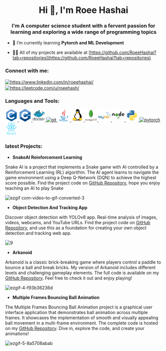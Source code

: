 <h1 align="center">Hi 👋, I'm Roee Hashai</h1>
<h3 align="center">I'm A computer science student with a fervent passion for learning and exploring a wide range of programming topics</h3>

- 🌱 I’m currently learning **Pytorch and ML Development**

- 👨‍💻 All of my projects are available at [https://github.com/RoeeHashai?tab=repositories](https://github.com/RoeeHashai?tab=repositories)

<h3 align="left">Connect with me:</h3>
<p align="left">
<a href="https://linkedin.com/in/https://www.linkedin.com/in/roeehashai/" target="blank"><img align="center" src="https://raw.githubusercontent.com/rahuldkjain/github-profile-readme-generator/master/src/images/icons/Social/linked-in-alt.svg" alt="https://www.linkedin.com/in/roeehashai/" height="30" width="40" /></a>
<a href="https://www.leetcode.com/https://leetcode.com/u/roeehash/" target="blank"><img align="center" src="https://raw.githubusercontent.com/rahuldkjain/github-profile-readme-generator/master/src/images/icons/Social/leet-code.svg" alt="https://leetcode.com/u/roeehash/" height="30" width="40" /></a>
</p>

<h3 align="left">Languages and Tools:</h3>
<p align="left"> <a href="https://www.cprogramming.com/" target="_blank" rel="noreferrer"> <img src="https://raw.githubusercontent.com/devicons/devicon/master/icons/c/c-original.svg" alt="c" width="40" height="40"/> </a> <a href="https://www.w3schools.com/cpp/" target="_blank" rel="noreferrer"> <img src="https://raw.githubusercontent.com/devicons/devicon/master/icons/cplusplus/cplusplus-original.svg" alt="cplusplus" width="40" height="40"/> </a> <a href="https://www.docker.com/" target="_blank" rel="noreferrer"> <img src="https://raw.githubusercontent.com/devicons/devicon/master/icons/docker/docker-original-wordmark.svg" alt="docker" width="40" height="40"/> </a> <a href="https://git-scm.com/" target="_blank" rel="noreferrer"> <img src="https://www.vectorlogo.zone/logos/git-scm/git-scm-icon.svg" alt="git" width="40" height="40"/> </a> <a href="https://www.java.com" target="_blank" rel="noreferrer"> <img src="https://raw.githubusercontent.com/devicons/devicon/master/icons/java/java-original.svg" alt="java" width="40" height="40"/> </a> <a href="https://www.linux.org/" target="_blank" rel="noreferrer"> <img src="https://raw.githubusercontent.com/devicons/devicon/master/icons/linux/linux-original.svg" alt="linux" width="40" height="40"/> </a> <a href="https://www.mongodb.com/" target="_blank" rel="noreferrer"> <img src="https://raw.githubusercontent.com/devicons/devicon/master/icons/mongodb/mongodb-original-wordmark.svg" alt="mongodb" width="40" height="40"/> </a> <a href="https://www.mysql.com/" target="_blank" rel="noreferrer"> <img src="https://raw.githubusercontent.com/devicons/devicon/master/icons/mysql/mysql-original-wordmark.svg" alt="mysql" width="40" height="40"/> </a> <a href="https://nodejs.org" target="_blank" rel="noreferrer"> <img src="https://raw.githubusercontent.com/devicons/devicon/master/icons/nodejs/nodejs-original-wordmark.svg" alt="nodejs" width="40" height="40"/> </a> <a href="https://www.python.org" target="_blank" rel="noreferrer"> <img src="https://raw.githubusercontent.com/devicons/devicon/master/icons/python/python-original.svg" alt="python" width="40" height="40"/> </a> <a href="https://pytorch.org/" target="_blank" rel="noreferrer"> <img src="https://www.vectorlogo.zone/logos/pytorch/pytorch-icon.svg" alt="pytorch" width="40" height="40"/> </a> <a href="https://reactjs.org/" target="_blank" rel="noreferrer"> <img src="https://raw.githubusercontent.com/devicons/devicon/master/icons/react/react-original-wordmark.svg" alt="react" width="40" height="40"/> </a> </p>



<h3 align="left">latest Projects:</h3>


- **SnakeAI Reinforcement Learning**

Snake AI is a project that implements a Snake game with AI controlled by a Reinforcement Learning (RL) algorithm. The AI agent learns to navigate the game environment using a Deep Q-Network (DQN) to achieve the highest score possible. Find the project code on [GitHub Repository](https://github.com/RoeeHashai/SnakeAI), hope you enjoy teaching an AI to play Snake

![ezgif com-video-to-gif-converted-3](https://github.com/RoeeHashai/RoeeHashai/assets/114341594/b70ad0a9-239a-4fee-b4fd-5a99d2d9c959)


- **Object Detection And Tracking App**

Discover object detection with YOLOv8 app. Real-time analysis of images, videos, webcams, and YouTube URLs. Find the project code on [GitHub Repository](https://github.com/RoeeHashai/Object-Detection-WebApp), and use this as a foundation for creating your own object detection and tracking web app.

![9](https://github.com/RoeeHashai/RoeeHashai/assets/114341594/06b93dc4-7f77-463d-998a-507e1a16b4c5)

- **Arkanoid**

Arkanoid is a classic brick-breaking game where players control a paddle to bounce a ball and break bricks. My version of Arkanoid includes different levels and challenging gameplay elements. The full code is available on my [GitHub Repository](https://github.com/RoeeHashai/Arkanoid). Feel free to check it out and enjoy playing!
  
![ezgif-4-f93b36236d](https://github.com/RoeeHashai/RoeeHashai/assets/114341594/94549d4c-322f-4864-b5fa-733b80d347cb)

- **Multiple Frames Bouncing Ball Animation**

The Multiple Frames Bouncing Ball Animation project is a graphical user interface application that demonstrates ball animation across multiple frames. It showcases the implementation of smooth and visually appealing ball movement in a multi-frame environment. The complete code is hosted on my [GitHub Repository](https://github.com/RoeeHashai/BouncingBallAndLineAnimation). Dive in, explore the code, and create your animations!
  
![ezgif-5-8a5708abab](https://github.com/RoeeHashai/RoeeHashai/assets/114341594/97328f6a-6dbc-4e66-b461-eb00e5a5b1a9)
